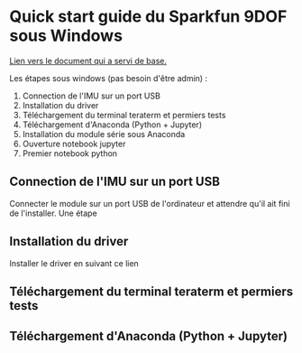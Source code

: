 # Quick start guide du Sparkfun 9DOF sous Windows

[Lien vers le document qui a servi de base.](https://learn.sparkfun.com/tutorials/9dof-razor-imu-m0-hookup-guide?_ga=2.99420060.326620079.1517431239-364404356.1517431239)

Les étapes sous windows (pas besoin d'être admin) :

1. Connection de l'IMU sur un port USB
2. Installation du driver
3. Téléchargement du terminal teraterm et permiers tests
4. Téléchargement d'Anaconda (Python + Jupyter)
5. Installation du module série sous Anaconda
6. Ouverture notebook jupyter
7. Premier notebook python

## Connection de l'IMU sur un port USB
Connecter le module sur un port USB de l'ordinateur et attendre qu'il ait fini de l'installer. Une étape 

## Installation du driver
Installer le driver en suivant ce lien

## Téléchargement du terminal teraterm et permiers tests

## Téléchargement d'Anaconda (Python + Jupyter)
